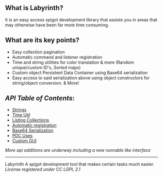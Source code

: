 ## What is Labyrinth?
It is an easy access spigot development library that assists you in areas that may otherwise have been far more time consuming.

## What are its key points?
+ Easy collection pagination
+ Automatic command and listener registration
+ Time and string utilities for color translation & more (Random unique/custom ID's, Sorted maps)
+ Custom object Persistent Data Container using Base64 serialization
+ Easy access to said serialization above using object constructors for string/object conversion.
& More!


_API Table of Contents_:
--
  - [Strings]()
  - [Time Util]()
  - [Listing Collections]()
  - [Automatic registration]()
  - [Base64 Serialization]()
  - [PDC Uses]()
  - [Custom GUI]()

*More api additions are underway including a new runnable like interface*

---
Labyrinth
A spigot development tool that makes certain tasks much easier.
*License registered under CC LGPL 2.1*
